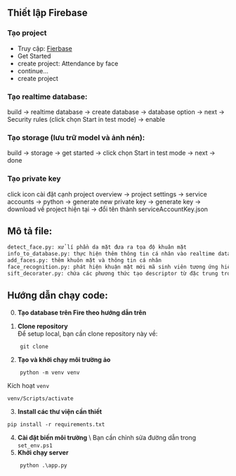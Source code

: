 
## Thiết lập Firebase
### Tạo project
- Truy cập: [Fierbase](https://firebase.google.com/)
- Get Started
- create project: Attendance by face
- continue...
- create project

### Tạo realtime database:
build -> realtime database -> create database -> database option -> next -> Security rules (click chọn Start in test mode) -> enable

### Tạo storage (lưu trữ model và ảnh nén):
build -> storage -> get started -> click chọn Start in test mode -> next -> done

### Tạo private key
click icon cài đặt cạnh project overview -> project settings -> service accounts -> python -> generate new private key -> generate key -> download về project hiện tại -> đổi tên thành serviceAccountKey.json

## Mô tả file:
```sh
detect_face.py: xử lí phần da mặt đưa ra tọa độ khuân mặt
info_to_database.py: thực hiện thêm thông tin cá nhân vào realtime database; ảnh và model knn sau khi fit vào storage
add_faces.py: thêm khuôn mặt và thông tin cá nhân
face_recognition.py: phát hiện khuận mặt mới mã sinh viên tương ứng hiển thị
sift_decorater.py: chứa các phương thức tạo descriptor từ đặc trung trong phương pháp SIFT
```

## Hướng dẫn chạy code:
0. **Tạo database trên Fire theo hướng dẫn trên**

1. **Clone repository** \
Để setup local, bạn cần clone repository này về:
```shell
    git clone
```
2. **Tạo và khởi chạy môi trường ảo**
```shell
    python -m venv venv
```
Kích hoạt `venv`
```
venv/Scripts/activate
```
3. **Install các thư viện cần thiết**
```shell
pip install -r requirements.txt
```
4. **Cài đặt biến môi trường** \\
Bạn cần chỉnh sửa đường dẫn trong `set_env.ps1`
5. **Khởi chạy server**
```shell
    python .\app.py
```

